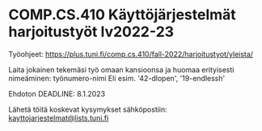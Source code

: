COMP.CS.410 Käyttöjärjestelmät harjoitustyöt lv2022-23
=======================================================

Työohjeet:
https://plus.tuni.fi/comp.cs.410/fall-2022/harjoitustyot/yleista/

Laita jokainen tekemäsi työ omaan kansioonsa ja huomaa
erityisesti nimeäminen: työnumero-nimi 
Eli esim.  '42-dlopen', '19-endlessh'

Ehdoton DEADLINE: 8.1.2023

Lähetä töitä koskevat kysymykset sähköpostiin: kayttojarjestelmat@lists.tuni.fi

